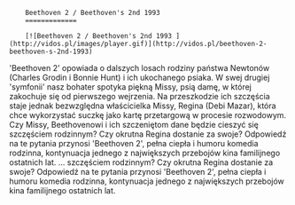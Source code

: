 
        Beethoven 2 / Beethoven's 2nd 1993 
        =============
        
        [![Beethoven 2 / Beethoven's 2nd 1993 ](http://vidos.pl/images/player.gif)](http://vidos.pl/beethoven-2-beethoven-s-2nd-1993)
        
        
 'Beethoven 2' opowiada o dalszych losach rodziny państwa Newtonów (Charles Grodin i Bonnie Hunt) i ich ukochanego psiaka. W swej drugiej 'symfonii' nasz bohater spotyka piękną Missy, psią damę, w której zakochuje się od pierwszego wejrzenia. Na przeszkodzie ich szczęścia staje jednak bezwzględna właścicielka Missy, Regina (Debi Mazar), która chce wykorzystać suczkę jako kartę przetargową w procesie rozwodowym. Czy Missy, Beethovenowi i ich szczeniętom dane będzie cieszyć się szczęściem rodzinnym? Czy okrutna Regina dostanie za swoje? Odpowiedź na te pytania przynosi 'Beethoven 2', pełna ciepła i humoru komedia rodzinna, kontynuacja jednego z największych przebojów kina familijnego ostatnich lat.   ... szczęściem rodzinnym? Czy okrutna Regina dostanie za swoje? Odpowiedź na te pytania przynosi 'Beethoven 2', pełna ciepła i humoru komedia rodzinna, kontynuacja jednego z największych przebojów kina familijnego ostatnich lat.
    